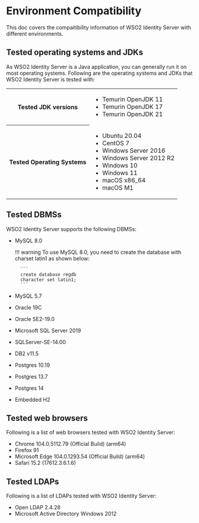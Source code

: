 # Environment Compatibility

This doc covers the compaitibility information of WSO2 Identity Server with different environments.

## Tested operating systems and JDKs

As WSO2 Identity Server is a Java application, you can generally run it on most operating systems. Following are the operating systems and JDKs that WSO2 Identity Server is tested with:

<table>
	<tr>
		<th>Tested JDK versions</th>
		<td>
			<ul>
				<li>Temurin OpenJDK 11</li>
				<li>Temurin OpenJDK 17</li>
				<li>Temurin OpenJDK 21</li>
			</ul>
		</td>
	</tr>
	<tr>
		<th>Tested Operating Systems</th>
		<td>
			<ul>
				<li>Ubuntu 20.04</li>
				<li>CentOS 7</li>
				<li>Windows Server 2016</li>
				<li>Windows Server 2012 R2</li>
				<li>Windows 10</li>
				<li>Windows 11</li>
				<li>macOS x86_64</li>
				<li>macOS M1</li>
			</ul>
		</td>
	</tr>
</table>

## Tested DBMSs

WSO2 Identity Server supports the following DBMSs:

- MySQL 8.0

	!!! warning
		To use MySQL 8.0, you need to create the database with charset latin1 as shown below:

		```
		create database regdb
		character set latin1;
		```

- MySQL 5.7
- Oracle 19C
- Oracle SE2-19.0
- Microsoft SQL Server 2019
- SQLServer-SE-14.00
- DB2 v11.5
- Postgres 10.19
- Postgres 13.7
- Postgres 14
- Embedded H2

## Tested web browsers

Following is a list of web browsers tested with WSO2 Identity Server:

- Chrome 104.0.5112.79 (Official Build) (arm64)
- Firefox 91
- Microsoft Edge 104.0.1293.54 (Official Build) (arm64)
- Safari 15.2 (17612.3.6.1.6)

## Tested LDAPs

Following is a list of LDAPs tested with WSO2 Identity Server:

- Open LDAP 2.4.28
- Microsoft Active Directory Windows 2012
